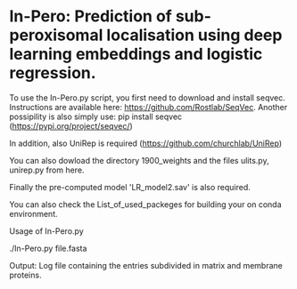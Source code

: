 # In-Pero: Prediction of sub-peroxisomal localisation using deep learning embeddings and logistic regression.

To use the In-Pero.py script, you first need to download and install seqvec. 
Instructions are available here: https://github.com/Rostlab/SeqVec.
Another possipility is also simply use: pip install seqvec (https://pypi.org/project/seqvec/)

In addition, also UniRep is required (https://github.com/churchlab/UniRep)

You can also dowload the directory 1900_weights and the files ulits.py, unirep.py from here.

Finally the pre-computed model 'LR_model2.sav' is also required.

You can also check the List_of_used_packeges for building your on conda environment.



Usage of In-Pero.py

./In-Pero.py file.fasta


Output:
Log file containing the entries subdivided in matrix and membrane proteins.
